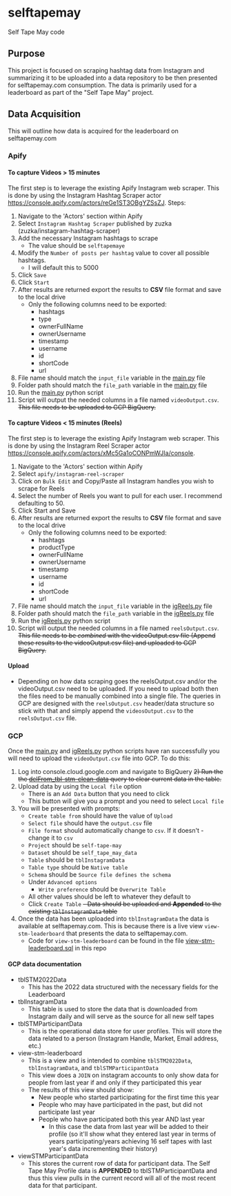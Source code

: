 # selftapemay
Self Tape May code

## Purpose
This project is focused on scraping hashtag data from Instagram and summarizing it to be uploaded into a data repository to be then presented for selftapemay.com consumption.  The data is primarily used for a leaderboard as part of the "Self Tape May" project.

## Data Acquisition
This will outline how data is acquired for the leaderboard on selftapemay.com

### Apify
#### To capture Videos > 15 minutes
The first step is to leverage the existing Apify Instagram web scraper.  This is done by using the Instagram Hashtag Scraper actor https://console.apify.com/actors/reGe1ST3OBgYZSsZJ.
Steps:
1) Navigate to the 'Actors' section within Apify
2) Select `Instagram Hashtag Scraper` published by zuzka (zuzka/instagram-hashtag-scraper)
3) Add the necessary Instagram hashtags to scrape
    - The value should be `selftapemaye`
4) Modify the `Number of posts per hashtag` value to cover all possible hashtags.
    - I will default this to 5000
5) Click `Save`
6) Click `Start`
7) After results are returned export the results to **CSV** file format and save to the local drive
    - Only the following columns need to be exported:
        - hashtags
        - type
        - ownerFullName
        - ownerUsername
        - timestamp
        - username
        - id
        - shortCode
        - url
8) File name should match the `input_file` variable in the [main.py](https://github.com/JHGelpi/selftapemay/blob/main/main.py) file
9) Folder path should match the `file_path` variable in the [main.py](https://github.com/JHGelpi/selftapemay/blob/main/main.py) file
10) Run the [main.py](https://github.com/JHGelpi/selftapemay/blob/main/main.py) python script
11) Script will output the needed columns in a file named `videoOutput.csv`.  ~~This file needs to be uploaded to GCP BigQuery.~~

#### To capture Videos < 15 minutes (Reels)
The first step is to leverage the existing Apify Instagram web scraper.  This is done by using the Instagram Reel Scraper actor https://console.apify.com/actors/xMc5Ga1oCONPmWJIa/console.
1) Navigate to the 'Actors' section within Apify
2) Select `apify/instagram-reel-scraper`
3) Click on `Bulk Edit` and Copy/Paste all Instagram handles you wish to scrape for Reels
4) Select the number of Reels you want to pull for each user.  I recommend defaulting to 50.
5) Click Start and Save
6) After results are returned export the results to **CSV** file format and save to the local drive
    - Only the following columns need to be exported:
        - hashtags
        - productType
        - ownerFullName
        - ownerUsername
        - timestamp
        - username
        - id
        - shortCode
        - url
7) File name should match the `input_file` variable in the [igReels.py](https://github.com/JHGelpi/selftapemay/blob/main/igReels.py) file
8) Folder path should match the `file_path` variable in the [igReels.py](https://github.com/JHGelpi/selftapemay/blob/main/igReels.py) file
9) Run the [igReels.py](https://github.com/JHGelpi/selftapemay/blob/main/igReels.py) python script
10) Script will output the needed columns in a file named `reelsOutput.csv`.  ~~This file needs to be *combined* with the videoOutput.csv file (Append these results to the videoOutput.csv file) and uploaded to GCP BigQuery.~~

#### Upload
- Depending on how data scraping goes the reelsOutput.csv and/or the videoOutput.csv need to be uploaded.  If you need to upload both then the files need to be manually combined into a single file.  The queries in GCP are designed with the `reelsOutput.csv` header/data structure so stick with that and simply append the `videosOutput.csv` to the `reelsOutput.csv` file.

### GCP
Once the [main.py](https://github.com/JHGelpi/selftapemay/blob/main/main.py) and [igReels.py](https://github.com/JHGelpi/selftapemay/blob/main/igReels.py) python scripts have ran successfully you will need to upload the `videoOutput.csv` file into GCP.  To do this:
1) Log into console.cloud.google.com and navigate to BigQuery
~~2) Run the the [delFrom_tbl-stm-clean-data](https://github.com/JHGelpi/selftapemay/blob/main/delFrom_tbl-stm-clean-data.sql) query to clear current data in the table.~~
3) Upload data by using the `Local file` option
    - There is an `Add Data` button that you need to click
    - This button will give you a prompt and you need to select `Local file`
4) You will be presented with prompts:
    - `Create table from` should have the value of `Upload`
    - `Select file` should have the `output.csv` file
    - `File format` should automatically change to `csv`.  If it doesn't - change it to `csv`
    - `Project` should be `self-tape-may`
    - `Dataset` should be `self_tape_may_data`
    - `Table` should be `tblInstagramData`
    - `Table type` should be `Native table`
    - `Schema` should be `Source file defines the schema`
    - Under `Advanced options`
      - `Write preference` should be `Overwrite Table`
    - All other values should be left to whatever they default to
    - Click `Create Table`
    ~~- Data should be uploaded and **Appended** to the existing `tblInstagramData` table~~
5) Once the data has been uploaded into `tblInstagramData` the data is available at selftapemay.com.  This is because there is a live view `view-stm-leaderboard` that presents the data to selftapemay.com.
    - Code for `view-stm-leaderboard` can be found in the file [view-stm-leaderboard.sql](https://github.com/JHGelpi/selftapemay/blob/main/view-stm-leaderboard.sql) in this repo 
#### GCP data documentation
- tblSTM2022Data
    - This has the 2022 data structured with the necessary fields for the Leaderboard
- tblInstagramData
    - This table is used to store the data that is downloaded from Instagram daily and will serve as the source for all new self tapes
- tblSTMParticipantData
    - This is the operational data store for user profiles.  This will store the data related to a person (Instagram Handle, Market, Email address, etc.)
- view-stm-leaderboard
    - This is a view and is intended to combine `tblSTM2022Data`, `tblInstagramData`, and `tblSTMParticipantData`
    - This view does a `JOIN` on instagram accounts to only show data for people from last year if and only if they participated this year
    - The results of this view should show:
        - New people who started participating for the first time this year
        - People who may have participated in the past, but did not participate last year
        - People who have participated both this year AND last year
            - In this case the data from last year will be added to their profile (so it'll show what they entered last year in terms of years participating/years achieving 16 self tapes with last year's data incrementing their history)
- viewSTMParticipantData
    - This stores the current row of data for participant data.  The Self Tape May Profile data is **APPENDED** to tblSTMParticipantData and thus this view pulls in the current record will all of the most recent data for that participant.

